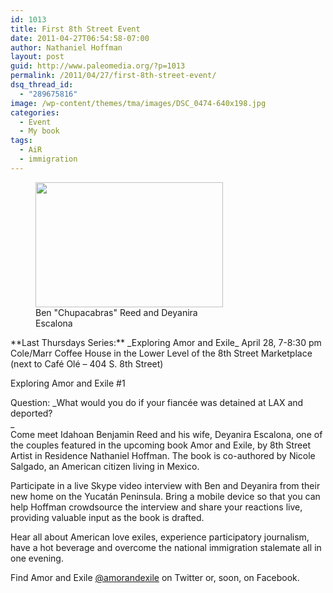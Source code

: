 ```yaml
---
id: 1013
title: First 8th Street Event
date: 2011-04-27T06:54:58-07:00
author: Nathaniel Hoffman
layout: post
guid: http://www.paleomedia.org/?p=1013
permalink: /2011/04/27/first-8th-street-event/
dsq_thread_id:
  - "289675816"
image: /wp-content/themes/tma/images/DSC_0474-640x198.jpg
categories:
  - Event
  - My book
tags:
  - AiR
  - immigration
---
```

<figure id="attachment_1014" aria-describedby="caption-attachment-1014" style="width: 300px" class="wp-caption alignright"><img loading="lazy" src="http://www.paleomedia.org/wp-content/themes/tma/images/DSC_0474-300x200.jpg" alt="" title="Ben and Deya" width="300" height="200" class="size-medium wp-image-1014" srcset="http://www.paleomedia.org/wp-content/themes/tma/images/DSC_0474-300x200.jpg 300w, http://www.paleomedia.org/wp-content/themes/tma/images/DSC_0474.jpg 640w" sizes="(max-width: 300px) 100vw, 300px" /><figcaption id="caption-attachment-1014" class="wp-caption-text">Ben "Chupacabras" Reed and Deyanira Escalona </figcaption></figure> **Last Thursdays Series:** _Exploring Amor and Exile_  
April 28, 7-8:30 pm  
Cole/Marr Coffee House in the Lower Level of the 8th Street Marketplace (next to Café Olé &#8211; 404 S. 8th Street)

Exploring Amor and Exile #1

Question: _What would you do if your fiancée was detained at LAX and deported?  
_  
Come meet Idahoan Benjamin Reed and his wife, Deyanira Escalona, one of the couples featured in the upcoming book Amor and Exile, by 8th Street Artist in Residence Nathaniel Hoffman. The book is co-authored by Nicole Salgado, an American citizen living in Mexico.

Participate in a live Skype video interview with Ben and Deyanira from their new home on the Yucatán Peninsula. Bring a mobile device so that you can help Hoffman crowdsource the interview and share your reactions live, providing valuable input as the book is drafted.

Hear all about American love exiles, experience participatory journalism, have a hot beverage and overcome the national immigration stalemate all in one evening.

Find Amor and Exile [@amorandexile](http://twitter.com/amorandexile) on Twitter or, soon, on Facebook.